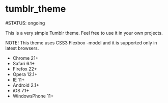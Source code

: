 tumblr_theme
============

#STATUS: ongoing

This is a very simple Tumblr theme. Feel free to use it in your own projects.

NOTE!
This theme uses CSS3 Flexbox -model and it is supported only in latest browsers.

 - Chrome 21+
 - Safari 6.1+
 - Firefox 22+
 - Opera 12.1+
 - IE 11+
 - Android 2.1+
 - iOS 7.1+
 - WindowsPhone 11+
